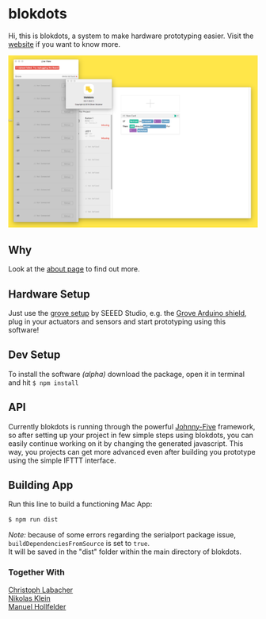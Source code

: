 # blokdots
Hi, this is blokdots, a system to make hardware prototyping easier. Visit the [website](http://blokdots.com) if you want to know more.

![blokdtos app - screenshot](gitscreens/screenshot.png)

## Why
Look at the [about page](https://blokdots.com/about.html) to find out more.
  
## Hardware Setup
Just use the [grove setup](https://www.seeedstudio.com/category/Grove-c-1003.html?p=0) by SEEED Studio, e.g. the [Grove Arduino shield](https://www.exp-tech.de/module/seeed-grove-system/4778/seeed-studio-grove-base-shield-v2), plug in your actuators and sensors and start prototyping using this software!

## Dev Setup
To install the software *(alpha)* download the package, open it in terminal and hit ```$ npm install```

## API
Currently blokdots is running through the powerful [Johnny-Five](http://johnny-five.io) framework, so after setting up your project in few simple steps using blokdots, you can easily continue working on it by changing the generated javascript. This way, you projects can get more advanced even after building you prototype using the simple IFTTT interface.

## Building App
Run this line to build a functioning Mac App:  
```sh  
$ npm run dist  
```

*Note:* because of some errors regarding the serialport package issue, ```buildDependenciesFromSource``` is set to ```true```.  
It will be saved in the "dist" folder within the main directory of blokdots.

### Together With
[Christoph Labacher](https://www.christophlabacher.com)  
[Nikolas Klein](http://nikolasklein.de)  
[Manuel Hollfelder](https://github.com/mhollfelder)